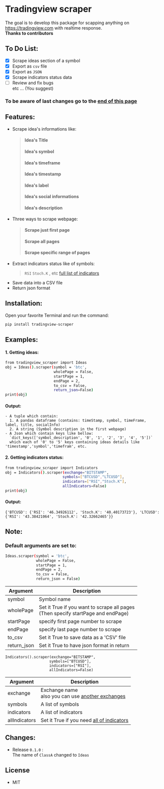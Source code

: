 # Tradingview scraper

The goal is to develop this package for scapping anything on https://tradingview.com with realtime response.  
**Thanks to contributors**


## To Do List:
- [x] Scrape ideas section of a symbol
- [x] Export as `csv` file
- [x] Export as `JSON`
- [x] Scrape indicators status data
- [ ] Review and fix bugs   
  etc ... (You suggest)

### To be aware of last changes go to the [end of this page](https://github.com/mnwato/tradingview-scraper#changes)

## Features:

- Scrape idea's informations like:
  > #### Idea's Title
  > #### Idea's symbol
  > #### Idea's timeframe
  > #### Idea's timestamp
  > #### Idea's label
  > #### Idea's social informations
  > #### Idea's description
- Three ways to scrape webpage:
  > #### Scrape just first page
  > #### Scrape all pages
  > #### Scrape specific range of pages
- Extract indicators status like of symbols:
  > `RSI` `Stoch.K` , etc [full list of indicators](https://github.com/mnwato/tradingview-scraper/blob/dev/tradingview_scraper/indicators.txt)
- Save data into a CSV file
- Return json format


## Installation:
Open your favorite Terminal and run the command:
```sh
pip install tradingview-scraper
```


## Examples:
#### 1. Getting ideas:
```sh
from tradingview_scraper import Ideas
obj = Ideas().scraper(symbol = 'btc',
                      wholePage = False,
                      startPage = 1,
                      endPage = 2, 
                      to_csv = False,
                      return_json=False)
print(obj)
```
#### Output:
```
- A tuple which contain:
  1. A pandas dataframe (contains: timeStamp, symbol, timeFrame, label, title, socialInfo) 
  2. A string (Symbol description in the first webpage)
- A Json which contain keys like bellow:   
  `dict_keys(['symbol_description', '0', '1', '2', '3', '4', '5'])`   
  which each of '0' to '5' keys containing ideas details like 'timestamp','symbol','timefram', etc.
 ```
#### 2. Getting indicators status:
```sh
from tradingview_scraper import Indicators
obj = Indicators().scraper(exchange="BITSTAMP",
                          symbols=["BTCUSD","LTCUSD"],
                          indicators=["RSI","Stoch.K"],
                          allIndicators=False)
print(obj)
```
#### Output:
```
{'BTCUSD': {'RSI': '46.34926112', 'Stoch.K': '40.40173723'}, 'LTCUSD': {'RSI': '43.38421064', 'Stoch.K': '42.32662465'}}
```
  
## Note:
### Default arguments are set to:
```sh
Ideas.scraper(symbol = 'btc',
              wholePage = False,
              startPage = 1,
              endPage = 2, 
              to_csv = False,
              return_json = False)
```
Argument  | Description
--------  | -----------
symbol | Symbol name
wholePage | Set it True if you want to scrape all pages<br> (Then specify startPage and endPage)
startPage | specify first page number to scrape
endPage	| specify last page number to scrape
to_csv | Set it True to save data as a 'CSV' file
return_json | Set it True to have json format in return

```
Indicators().scraper(exchange="BITSTAMP",
                    symbols=["BTCUSD"],
                    indicators=["RSI"],
                    allIndicators=False)
```
Argument  | Description
--------  | -----------
exchange | Exchange name<br /> also you can use [another exchanges](https://github.com/mnwato/tradingview-scraper/blob/dev/tradingview_scraper/exchanges.txt)
symbols | A list of symbols
indicators | A list of indicators
allIndicators | Set it True if you need [all of indicators](https://github.com/mnwato/tradingview-scraper/blob/dev/tradingview_scraper/indicators.txt)


## Changes:
 - Release `0.1.0` :  
   The name of `ClassA` changed to `Ideas`
    
## License
- MIT
